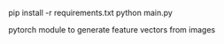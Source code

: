 
pip install -r requirements.txt
python main.py


pytorch module to generate feature vectors from images
